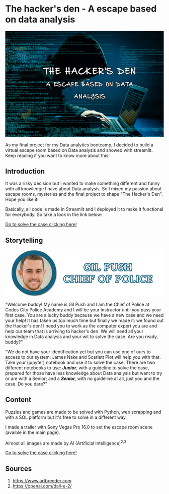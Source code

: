 # The hacker's den - A escape based on data analysis

![img](https://github.com/jquintanac/Pythonscape/blob/main/imgs/fronpage.jpg?raw=true)


As my final project for my Data analytics bootcamp, I decided to build a virtual escape room based on Data analysis and showed with streamlit. Keep reading if you want to know more about this!

## Introduction

It was a risky decision but I wanted to make something different and funny with all knowledge I have about Data analysis. So I mixed my passion about escape rooms, mysteries and the final project to shape "The Hacker's Den". Hope you like it!

Basically, all code is made in Streamlit and I deployed it to make it functional for everybody. So take a look in the link below:

[Go to solve the case clicking here!](https://jquintanac-pythonscape-mainmain-zy2fuv.streamlit.app/)

## Storytelling

![img](https://github.com/jquintanac/Pythonscape/blob/main/imgs/gilb.png?raw=true)

"Welcome buddy! My name is Gil Push and I am the Chief of Police at Codes City Police Academy and I will be your instructor until you pass your first case. You are a lucky buddy because we have a new case and we need your help! It has taken us too much time but finally we made it: we found out the Hacker's den! I need you to work as the computer expert you are and help our team that is arriving to hacker's den. We will need all your knowledge in Data analysis and your wit to solve the case. Are you ready, buddy?"

"We do not have your identification yet but you can use one of ours to access to our system: James Nake and Scarlett Plot will help you with that. Take your (jupyter) notebook and use it to solve the case. There are two different notebooks to use: ***Junior***, with a guideline to solve the case, prepared for those have less knowledge about Data analysis but want to try or are with a Senior; and a ***Senior***, with no guideline at all, just you and the case. Do you dare?"

## Content

Puzzles and games are made to be solved with Python, web scrapping and with a SQL platform but it's free to solve in a different way.

I made a trailer with Sony Vegas Pro 16.0 to set the escape room scene (avaible in the main page).

Almost all images are made by AI (Artificial Intelligence)<sup>2,3</sup>




[Go to solve the case clicking here!](https://jquintanac-pythonscape-mainmain-zy2fuv.streamlit.app/)









## Sources

1. https://www.artbreeder.com
2. https://openai.com/dall-e-2/




